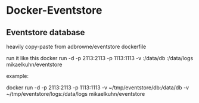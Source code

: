 # Docker-Eventstore

Eventstore database
--------------------------

heavily copy-paste from adbrowne/eventstore dockerfile

run it like this docker run -d -p 2113:2113 -p 1113:1113 -v <host path>:/data/db <host path>:/data/logs mikaelkuhn/eventstore 


example: 

docker run -d -p 2113:2113 -p 1113:1113 -v ~/tmp/eventstore/db:/data/db -v ~/tmp/eventstore/logs:/data/logs mikaelkuhn/eventstore